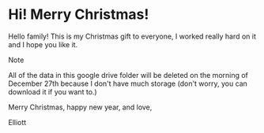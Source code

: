 # Hi! Merry Christmas!
Hello family! This is my Christmas gift to everyone, I worked really hard on it and I hope you like it.
> [!NOTE]
> All of the data in this google drive folder will be deleted on the morning of December 27th because I don't have much storage (don't worry, you can download it if you want to.)

Merry Christmas, happy new year, and love,

Elliott
